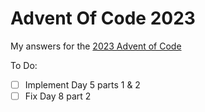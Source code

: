 # Advent Of Code 2023
My answers for the [2023 Advent of Code](https://adventofcode.com/2023/)

To Do:
 - [ ] Implement Day 5 parts 1 & 2
 - [ ] Fix Day 8 part 2